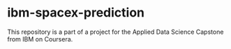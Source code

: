 # ibm-spacex-prediction
This repository is a part of a project for the Applied Data Science Capstone from IBM on Coursera. 
